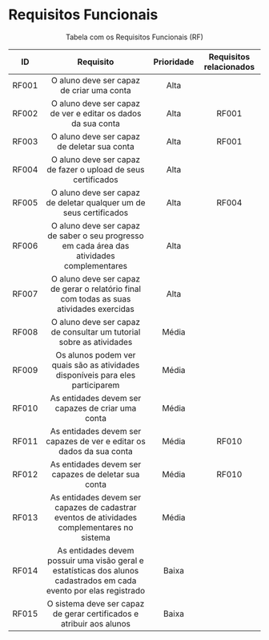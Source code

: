 # Requisitos Funcionais

<p align="center">Tabela com os Requisitos Funcionais (RF)</p>


|   ID    | Requisito                                                                                                          | Prioridade | Requisitos relacionados |
|:-------:|:------------------------------------------------------------------------------------------------------------------:|:----------:|:-----------------------:|
|  RF001  | O aluno deve ser capaz de criar uma conta                                                                          | Alta       |                         |
|  RF002  | O aluno deve ser capaz de ver e editar os dados da sua conta                                                       | Alta       |         RF001           |
|  RF003  | O aluno deve ser capaz de deletar sua conta                                                                        | Alta       |         RF001           |
|  RF004  | O aluno deve ser capaz de fazer o upload de seus certificados                                                      | Alta       |                         |
|  RF005  | O aluno deve ser capaz de deletar qualquer um de seus certificados                                                 | Alta       |         RF004           |
|  RF006  | O aluno deve ser capaz de saber o seu progresso em cada área das atividades complementares                         | Alta       |                         |
|  RF007  | O aluno deve ser capaz de gerar o relatório final com todas as suas atividades exercidas                           | Alta       |                         |
|  RF008  | O aluno deve ser capaz de consultar um tutorial sobre as atividades                                                | Média      |                         |
|  RF009  | Os alunos podem ver quais são as atividades disponíveis para eles participarem                                     | Média      |                         |
|  RF010  | As entidades devem ser capazes de criar uma conta                                                                  | Média      |                         |
|  RF011  | As entidades devem ser capazes de ver e editar os dados da sua conta                                               | Média      |         RF010           |
|  RF012  | As entidades devem ser capazes de deletar sua conta                                                                | Média      |         RF010           |
|  RF013  | As entidades devem ser capazes de cadastrar eventos de atividades complementares no sistema                        | Média      |                         |
|  RF014  | As entidades devem possuir uma visão geral e estatísticas dos alunos cadastrados em cada evento por elas registrado| Baixa      |                         |
|  RF015  | O sistema deve ser capaz de gerar certificados e atribuir aos alunos                                               | Baixa      |                         |

<div style="text-align: center">
